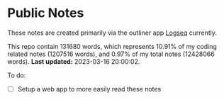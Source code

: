 # Public Notes

These notes are created primarily via the outliner app [Logseq](https://github.com/logseq/logseq) currently.

This repo contain 131680 words, which represents 10.91% of my coding related notes (1207516 words), and 0.97% of my total notes (12428066 words). **Last updated:** 2023-03-16 20:00:02. 

To do:

- [ ] Setup a web app to more easily read these notes
